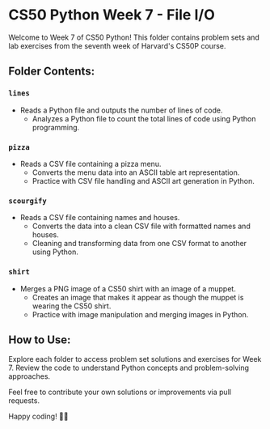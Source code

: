 # CS50 Python Week 7 - File I/O

Welcome to Week 7 of CS50 Python! This folder contains problem sets and lab exercises from the seventh week of Harvard's CS50P course.

## Folder Contents:

### `lines`
- Reads a Python file and outputs the number of lines of code.
  - Analyzes a Python file to count the total lines of code using Python programming.

### `pizza`
- Reads a CSV file containing a pizza menu.
  - Converts the menu data into an ASCII table art representation.
  - Practice with CSV file handling and ASCII art generation in Python.

### `scourgify`
- Reads a CSV file containing names and houses.
  - Converts the data into a clean CSV file with formatted names and houses.
  - Cleaning and transforming data from one CSV format to another using Python.

### `shirt`
- Merges a PNG image of a CS50 shirt with an image of a muppet.
  - Creates an image that makes it appear as though the muppet is wearing the CS50 shirt.
  - Practice with image manipulation and merging images in Python.

## How to Use:

Explore each folder to access problem set solutions and exercises for Week 7. Review the code to understand Python concepts and problem-solving approaches.

Feel free to contribute your own solutions or improvements via pull requests.

Happy coding! 🐍✨
